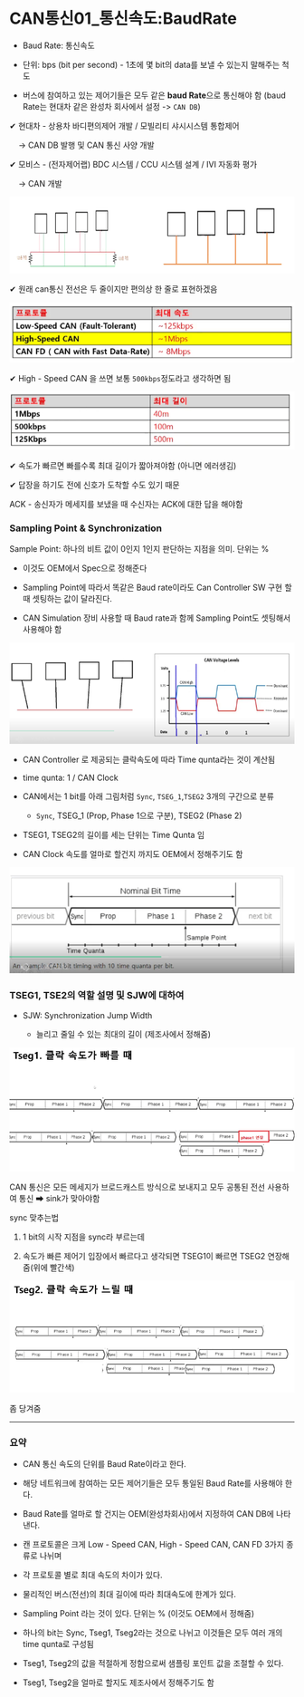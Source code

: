 # CAN통신01_통신속도:BaudRate



- Baud Rate: 통신속도

- 단위: bps (bit per second) - 1초에 몇 bit의 data를 보낼 수 있는지 말해주는 척도

- 버스에 참여하고 있는 제어기들은 모두 같은 **baud Rate**으로 통신해야 함
  (baud Rate는 현대차 같은 완성차 회사에서 설정 -> `CAN DB`)

✔ 현대차 - 상용차 바디편의제어 개발 / 모빌리티 샤시시스템 통합제어

    -> CAN DB 발행 및 CAN 통신 사양 개발

✔ 모비스 - (전자제어랩) BDC 시스템 / CCU 시스템 설계 / IVI 자동화 평가

    -> CAN 개발

<img src="CAN통신01_통신속도_BaudRate_assets/2023-02-21-08-49-44-image.png" title="" alt="" data-align="center">

✔ 원래 can통신 전선은 두 줄이지만 편의상 한 줄로 표현하겠음

<img src="CAN통신01_통신속도_BaudRate_assets/2023-02-21-08-57-30-image.png" title="" alt="" data-align="center">

✔ High - Speed CAN 을 쓰면 보통 `500kbps`정도라고 생각하면 됨

<img src="CAN통신01_통신속도_BaudRate_assets/2023-02-21-08-58-44-image.png" title="" alt="" data-align="left">

✔ 속도가 빠르면 빠를수록 최대 길이가 짧아져야함 (아니면 에러생김)

✔ 답장을 하기도 전에 신호가 도착할 수도 있기 때문



ACK - 송신자가 메세지를 보냈을 때 수신자는 ACK에 대한 답을 해야함



### Sampling Point & Synchronization

Sample Point: 하나의 비트 값이 0인지 1인지 판단하는 지점을 의미. 단위는 %

- 이것도 OEM에서 Spec으로 정해준다

- Sampling Point에 따라서 똑같은 Baud rate이라도 Can Controller SW 구현 할때 셋팅하는 값이 달라진다.

- CAN Simulation 장비 사용할 때 Baud rate과 함께 Sampling Point도 셋팅해서 사용해야 함

<img src="CAN통신01_통신속도_BaudRate_assets/2023-02-21-14-59-13-image.png" title="" alt="" data-align="center">

-  CAN Controller 로 제공되는 클락속도에 따라 Time qunta라는 것이 계산됨
  
  - time qunta: 1 / CAN Clock

- CAN에서는 1 bit를 아래 그림처럼 `Sync`, `TSEG_1`,`TSEG2` 3개의 구간으로 분류
  
  - `Sync`, TSEG_1 (Prop, Phase 1으로 구분), TSEG2 (Phase 2)

- TSEG1, TSEG2의 길이를 세는 단위는 Time Qunta 임

- CAN Clock 속도를 얼마로 할건지 까지도 OEM에서 정해주기도 함

<img src="CAN통신01_통신속도_BaudRate_assets/2023-02-21-15-01-16-image.png" title="" alt="" data-align="center">



### TSEG1, TSE2의 역할 설명 및 SJW에 대하여

- SJW: Synchronization Jump Width
  
  - 늘리고 줄일 수 있는 최대의 길이 (제조사에서 정해줌)

<img src="CAN통신01_통신속도_BaudRate_assets/2023-02-21-15-07-48-image.png" title="" alt="" data-align="center">

CAN 통신은 모든 메세지가 브로드캐스트 방식으로 보내지고 모두 공통된 전선 사용하여 통신 ➡ sink가 맞아야함

sync 맞추는법

1. 1 bit의 시작 지점을 sync라 부르는데

2. 속도가 빠른 제어기 입장에서 빠르다고 생각되면 TSEG1이 빠르면 TSEG2 연장해줌(위에 빨간색)

<img src="CAN통신01_통신속도_BaudRate_assets/2023-02-21-15-15-58-image.png" title="" alt="" data-align="center">

좀 당겨줌



--- 

### 요약

- CAN 통신 속도의 단위를 Baud Rate이라고 한다.

- 해당 네트워크에 참여하는 모든 제어기들은 모두 통일된 Baud Rate를 사용해야 한다.

- Baud Rate를 얼마로 할 건지는 OEM(완성차회사)에서 지정하여 CAN DB에 나타낸다.



- 캔 프로토콜은 크게 Low - Speed CAN, High - Speed CAN, CAN FD 3가지 종류로 나뉘며

- 각 프로토콜 별로 최대 속도의 차이가 있다.

- 물리적인 버스(전선)의 최대 길이에 따라 최대속도에 한계가 있다.



- Sampling Point 라는 것이 있다. 단위는 % (이것도 OEM에서 정해줌)

- 하나의 bit는 Sync, Tseg1, Tseg2라는 것으로 나뉘고 이것들은 모두 여러 개의 time qunta로 구성됨

- Tseg1, Tseg2의 값을 적절하게 정함으로써 샘플링 포인트 값을 조절할 수 있다.

- Tseg1, Tseg2을 얼마로 할지도 제조사에서 정해주기도 함




